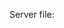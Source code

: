 
Server file:
<!-- Test Server connection -->
<!-- Allow access control from localhost:3000 for frontend to request from this server.-->
<!-- Establish 3 api calls - one for the fizz numbers, one buzz and one for fizzbuzz? -->
<!-- Create a Json file with all numbers in. -->






<!-- End of session: 51 minutes-->